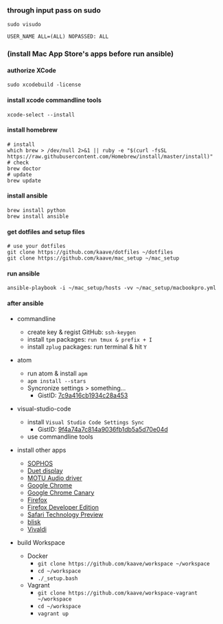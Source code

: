 ### through input pass on sudo

    sudo visudo

    USER_NAME ALL=(ALL) NOPASSED: ALL

### (install Mac App Store's apps before run ansible)
#### authorize XCode

    sudo xcodebuild -license

#### install xcode commandline tools

```
xcode-select --install
```

#### install homebrew

```
# install
which brew > /dev/null 2>&1 || ruby -e "$(curl -fsSL https://raw.githubusercontent.com/Homebrew/install/master/install)"
# check
brew doctor
# update
brew update
```

#### install ansible
```
brew install python
brew install ansible
```

#### get dotfiles and setup files

```
# use your dotfiles
git clone https://github.com/kaave/dotfiles ~/dotfiles
git clone https://github.com/kaave/mac_setup ~/mac_setup
```

#### run ansible

    ansible-playbook -i ~/mac_setup/hosts -vv ~/mac_setup/macbookpro.yml

#### after ansible

- commandline
    - create key & regist GitHub: `ssh-keygen`
    - install `tpm` packages: `run tmux & prefix + I`
    - install `zplug` packages: run terminal & hit `Y`

- atom
    - run atom & install `apm`
    - `apm install --stars`
    - Syncronize settings > something...
        - GistID: [7c9a416cb1934c28a453](https://gist.github.com/kaave/7c9a416cb1934c28a453)

- visual-studio-code
    - install `Visual Studio Code Settings Sync`
        - GistID: [9f4a74a7c814a9036fb1db5a5d70e04d](https://gist.github.com/kaave/9f4a74a7c814a9036fb1db5a5d70e04d)
    - use commandline tools

- install other apps
    - [SOPHOS](https://www.sophos.com/ja-jp/lp/sophos-home.aspx)
    - [Duet display](http://www.duetdisplay.com/jp/)
    - [MOTU Audio driver](http://motu.com/download)
    - [Google Chrome](https://www.google.co.jp/chrome/browser/desktop/)
    - [Google Chrome Canary](https://www.google.co.jp/chrome/browser/canary.html)
    - [Firefox](https://www.mozilla.org/ja/firefox/new/)
    - [Firefox Developer Edition](https://www.mozilla.org/ja/firefox/developer/)
    - [Safari Technology Preview](https://developer.apple.com/safari/technology-preview/)
    - [blisk](https://blisk.io/)
    - [Vivaldi](https://vivaldi.com/download/?lang=ja_JP)

- build Workspace
    - Docker
        - `git clone https://github.com/kaave/workspace ~/workspace`
        - `cd ~/workspace`
        - `./_setup.bash`
    - Vagrant
        - `git clone https://github.com/kaave/workspace-vagrant ~/workspace`
        - `cd ~/workspace`
        - `vagrant up`

